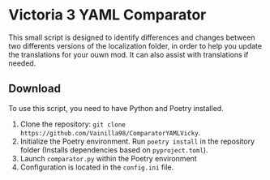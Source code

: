 # Victoria 3 YAML Comparator

This small script is designed to identify differences and changes between two differents versions of the localization folder, in order to help you update the translations for your ouwn mod. It can also assist with translations if needed.

## Download 

To use this script, you need to have Python and Poetry installed.

1. Clone the repository: `git clone https://github.com/Vainilla98/ComparatorYAMLVicky`.
2. Initialize the Poetry environment. Run `poetry install` in the repository folder (Installs dependencies based on `pyproject.toml`).
3. Launch `comparator.py` within the Poetry environment
4. Configuration is located in the `config.ini` file.
